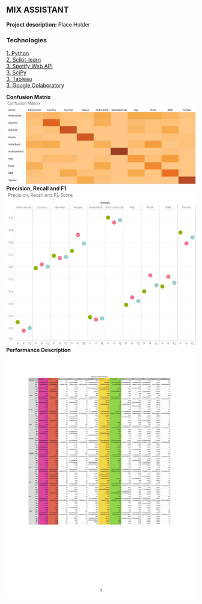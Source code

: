 ## MIX ASSISTANT 

**Project description:** Place Holder

### Technologies 
<p>
 <a href="https://www.python.org">1. Python</a>
  <br>
 <a href="https://scikit-learn.org/stable/">2. Scikit-learn</a>
  <br>
 <a href="https://developer.spotify.com/dashboard/login">3. Spotify Web API</a>
  <br>
 <a href="https://www.scipy.org">3. SciPy</a> 
  <br>
 <a href="https://www.tableau.com">3. Tableau</a>  
  <br>
 <a href="https://colab.research.google.com/notebooks/intro.ipynb#recent=true">3. Google Colaboratory</a>   
  <br>
</p>  

**Confusion Matrix**
<img src="images/SpotifyGenreClassConfusionMatrix.png?raw=true"/>
**Precision, Recall and F1**
<img src="images/SpotifyGenreClassScores.png?raw=true"/>
**Performance Description**
<img src="images/Description.png?raw=true"/>
